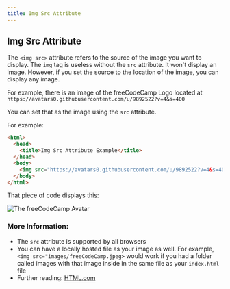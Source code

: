 ```yaml
---
title: Img Src Attribute
---
```

## Img Src Attribute
The `<img src>` attribute refers to the source of the image you want to display. The `img` tag is useless without the `src` attribute. It won't display an image. However, if you set the source to the location of the image, you can display any image.

For example, there is an image of the freeCodeCamp Logo located at `https://avatars0.githubusercontent.com/u/9892522?v=4&s=400`

You can set that as the image using the `src` attribute.

For example:

```html
<html>
  <head>
    <title>Img Src Attribute Example</title>
  </head>
  <body>
    <img src="https://avatars0.githubusercontent.com/u/9892522?v=4&s=400">
  </body>
</html>
```

That piece of code displays this:

![The freeCodeCamp Avatar](https://avatars0.githubusercontent.com/u/9892522?v=4&s=400?raw=true)

### More Information:
- The `src` attribute is supported by all browsers
- You can have a locally hosted file as your image as well. For example, `<img src="images/freeCodeCamp.jpeg>` would work if you had a folder called images with that image inside in the same file as your `index.html` file
- Further reading: <a href='https://html.com/attributes/img-src/' target='_blank' rel='nofollow'>HTML.com</a>
